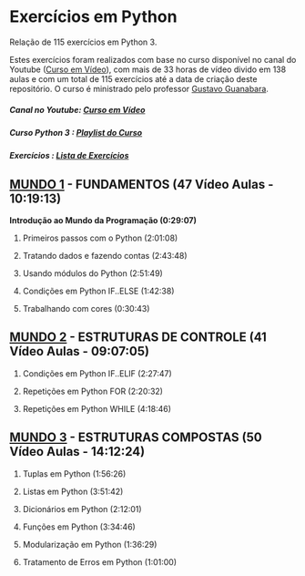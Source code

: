 # Exercícios em Python  

Relação de 115 exercícios em Python 3.  

Estes exercícios foram realizados com base no curso disponível no canal do Youtube ([Curso em Vídeo](http://www.youtube.com/cursoemvideo)), com mais de 33 horas de vídeo divido em 138 aulas e com um total de 115 exercícios até a data de criação deste repositório. O curso é ministrado pelo professor [Gustavo Guanabara](https://about.me/guanabara).  

##### Canal no Youtube: [Curso em Vídeo](http://www.youtube.com/cursoemvideo) 
##### Curso Python 3  : [Playlist do Curso](https://www.youtube.com/playlist?list=PLHz_AreHm4dlKP6QQCekuIPky1CiwmdI6)  
##### Exercícios      : [Lista de Exercícios](https://www.youtube.com/playlist?list=PLHz_AreHm4dm6wYOIW20Nyg12TAjmMGT-)  


## [MUNDO 1](https://www.youtube.com/playlist?list=PLHz_AreHm4dlKP6QQCekuIPky1CiwmdI6) - FUNDAMENTOS (47 Vídeo Aulas - 10:19:13)  

**Introdução ao Mundo da Programação (0:29:07)**  

1. Primeiros passos com o Python (2:01:08)  

2. Tratando dados e fazendo contas (2:43:48)  

3. Usando módulos do Python (2:51:49)  

4. Condições em Python IF..ELSE (1:42:38)  

5. Trabalhando com cores (0:30:43)  


## [MUNDO 2](https://www.youtube.com/playlist?list=PLHz_AreHm4dk_nZHmxxf_J0WRAqy5Czye) - ESTRUTURAS DE CONTROLE (41 Vídeo Aulas - 09:07:05)  

1. Condições em Python IF..ELIF (2:27:47)  

2. Repetições em Python FOR (2:20:32)  

3. Repetições em Python WHILE (4:18:46)  


## [MUNDO 3](https://www.youtube.com/playlist?list=PLHz_AreHm4dksnH2jVTIVNviIMBVYyFnH) - ESTRUTURAS COMPOSTAS (50 Vídeo Aulas - 14:12:24)  

1. Tuplas em Python (1:56:26)  

2. Listas em Python (3:51:42)

3. Dicionários em Python (2:12:01)  

4. Funções em Python (3:34:46)  

5. Modularização em Python (1:36:29)  

6. Tratamento de Erros em Python (1:01:00)
